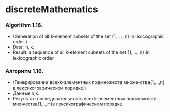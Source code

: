 # discreteMathematics

### Algorithm 1.16.
- (Generation of all k-element subsets of the set {1, ..., n} in lexicographic order.)
- Data: n, k.
- Result: a sequence of all k-element subsets of the set {1, ..., n} in lexicographic order

### Алгоритм 1.16.
- (Генерирование всехk-элементных подмножеств множе-ства{1,...,n}в лексикографическом порядке.)
- Данные:n,k.
- Результат: последовательность всехk-элементных подмножеств множества{1,...,n}в лексикографическом порядке
